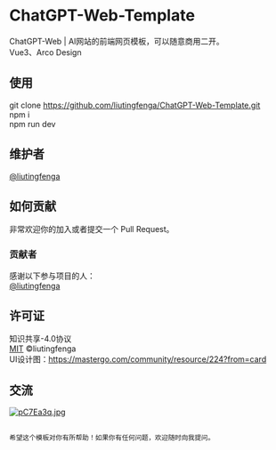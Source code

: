 # ChatGPT-Web-Template
ChatGPT-Web | AI网站的前端网页模板，可以随意商用二开。 <br>
Vue3、Arco Design

## 使用

git clone https://github.com/liutingfenga/ChatGPT-Web-Template.git <br>
npm i <br>
npm run dev <br>


## 维护者

[@liutingfenga](https://github.com/liutingfenga)

## 如何贡献

非常欢迎你的加入或者提交一个 Pull Request。

### 贡献者

感谢以下参与项目的人： <br>
[@liutingfenga](https://github.com/liutingfenga)

## 许可证

知识共享-4.0协议 <br>
[MIT](LICENSE) ©liutingfenga <br>
UI设计图：https://mastergo.com/community/resource/224?from=card

## 交流

[![pC7Ea3q.jpg](https://s1.ax1x.com/2023/07/19/pC7Ea3q.jpg)](https://imgse.com/i/pC7Ea3q)

```

希望这个模板对你有所帮助！如果你有任何问题，欢迎随时向我提问。
